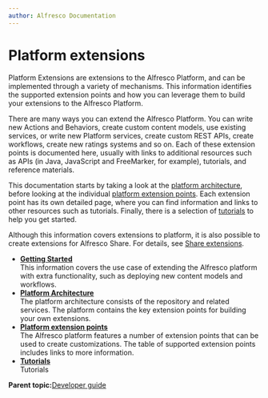 ```yaml
---
author: Alfresco Documentation
---
```


# Platform extensions

Platform Extensions are extensions to the Alfresco Platform, and can be implemented through a variety of mechanisms. This information identifies the supported extension points and how you can leverage them to build your extensions to the Alfresco Platform.

There are many ways you can extend the Alfresco Platform. You can write new Actions and Behaviors, create custom content models, use existing services, or write new Platform services, create custom REST APIs, create workflows, create new ratings systems and so on. Each of these extension points is documented here, usually with links to additional resources such as APIs \(in Java, JavaScript and FreeMarker, for example\), tutorials, and reference materials.

This documentation starts by taking a look at the [platform architecture](dev-platform-arch.md), before looking at the individual [platform extension points](dev-platform-extension-points.md). Each extension point has its own detailed page, where you can find information and links to other resources such as tutorials. Finally, there is a selection of [tutorials](dev-platform-extensions-tutorials.md) to help you get started.

Although this information covers extensions to platform, it is also possible to create extensions for Alfresco Share. For details, see [Share extensions](dev-extensions-share.md).

-   **[Getting Started](../concepts/dev-platform-extensions-getting-started.md)**  
This information covers the use case of extending the Alfresco platform with extra functionality, such as deploying new content models and workflows.
-   **[Platform Architecture](../concepts/dev-platform-arch.md)**  
The platform architecture consists of the repository and related services. The platform contains the key extension points for building your own extensions.
-   **[Platform extension points](../concepts/dev-platform-extension-points.md)**  
The Alfresco platform features a number of extension points that can be used to create customizations. The table of supported extension points includes links to more information.
-   **[Tutorials](../concepts/dev-platform-extensions-tutorials.md)**  
Tutorials

**Parent topic:**[Developer guide](../concepts/dev-for-developers.md)

